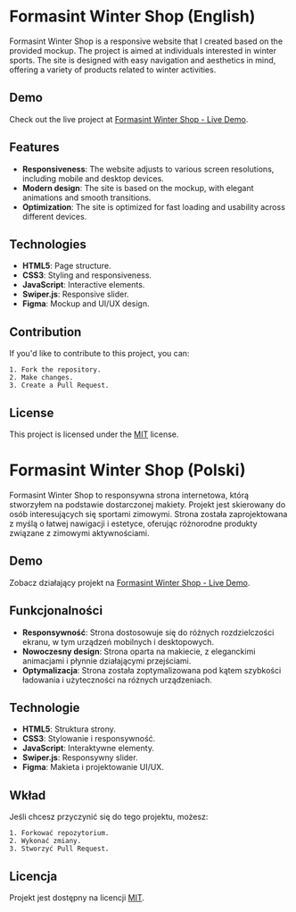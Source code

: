 # Formasint Winter Shop (English)

Formasint Winter Shop is a responsive website that I created based on the provided mockup. The project is aimed at individuals interested in winter sports. The site is designed with easy navigation and aesthetics in mind, offering a variety of products related to winter activities.

## Demo

Check out the live project at [Formasint Winter Shop - Live Demo](https://formasint.netlify.app/).

## Features

- **Responsiveness**: The website adjusts to various screen resolutions, including mobile and desktop devices.
- **Modern design**: The site is based on the mockup, with elegant animations and smooth transitions.
- **Optimization**: The site is optimized for fast loading and usability across different devices.

## Technologies

- **HTML5**: Page structure.
- **CSS3**: Styling and responsiveness.
- **JavaScript**: Interactive elements.
- **Swiper.js**: Responsive slider.
- **Figma**: Mockup and UI/UX design.

## Contribution

If you'd like to contribute to this project, you can:

    1. Fork the repository.
    2. Make changes.
    3. Create a Pull Request.

## License

This project is licensed under the [MIT](LICENSE) license.


# Formasint Winter Shop (Polski)

Formasint Winter Shop to responsywna strona internetowa, którą stworzyłem na podstawie dostarczonej makiety. Projekt jest skierowany do osób interesujących się sportami zimowymi. Strona została zaprojektowana z myślą o łatwej nawigacji i estetyce, oferując różnorodne produkty związane z zimowymi aktywnościami.

## Demo

Zobacz działający projekt na [Formasint Winter Shop - Live Demo](https://formasint.netlify.app/).

## Funkcjonalności

- **Responsywność**: Strona dostosowuje się do różnych rozdzielczości ekranu, w tym urządzeń mobilnych i desktopowych.
- **Nowoczesny design**: Strona oparta na makiecie, z eleganckimi animacjami i płynnie działającymi przejściami.
- **Optymalizacja**: Strona została zoptymalizowana pod kątem szybkości ładowania i użyteczności na różnych urządzeniach.

## Technologie

- **HTML5**: Struktura strony.
- **CSS3**: Stylowanie i responsywność.
- **JavaScript**: Interaktywne elementy.
- **Swiper.js**: Responsywny slider.
- **Figma**: Makieta i projektowanie UI/UX.

## Wkład

Jeśli chcesz przyczynić się do tego projektu, możesz:

    1. Forkować repozytorium.
    2. Wykonać zmiany.
    3. Stworzyć Pull Request.

## Licencja

Projekt jest dostępny na licencji [MIT](LICENSE).
